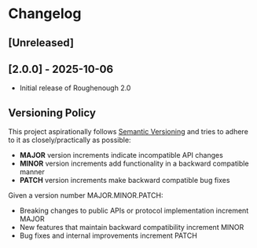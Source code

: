 # Changelog

## [Unreleased]

## [2.0.0] - 2025-10-06

- Initial release of Roughenough 2.0

## Versioning Policy

This project aspirationally follows [Semantic Versioning](https://semver.org/spec/v2.0.0.html) and tries to 
adhere to it as closely/practically as possible:

- **MAJOR** version increments indicate incompatible API changes
- **MINOR** version increments add functionality in a backward compatible manner
- **PATCH** version increments make backward compatible bug fixes

Given a version number MAJOR.MINOR.PATCH:
- Breaking changes to public APIs or protocol implementation increment MAJOR
- New features that maintain backward compatibility increment MINOR
- Bug fixes and internal improvements increment PATCH


